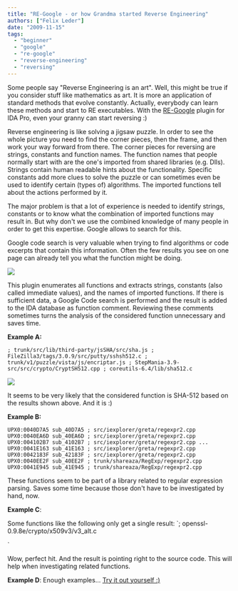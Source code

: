 ```yaml
---
title: "RE-Google - or how Grandma started Reverse Engineering"
authors: ["Felix Leder"]
date: "2009-11-15"
tags: 
  - "beginner"
  - "google"
  - "re-google"
  - "reverse-engineering"
  - "reversing"
---
```


Some people say "Reverse Engineering is an art". Well, this might be true if you consider stuff like mathematics as art. It is more an application of standard methods that evolve constantly. Actually, everybody can learn these methods and start to RE executables. With the [RE-Google](http://regoogle.carnivore.it) plugin for IDA Pro, even your granny can start reversing :)

Reverse engineering is like solving a jigsaw puzzle. In order to see the whole picture you need to find the corner pieces, then the frame, and then work your way forward from there. The corner pieces for reversing are strings, constants and function names. The function names that people normally start with are the one's imported from shared libraries (e.g. Dlls). Strings contain human readable hints about the functionality. Specific constants add more clues to solve the puzzle or can sometimes even be used to identify certain (types of) algorithms. The imported functions tell about the actions performed by it.

The major problem is that a lot of experience is needed to identify strings, constants or to know what the combination of imported functions may result in. But why don't we use the combined knowledge of many people in order to get this expertise. Google allows to search for this.

Google code search is very valuable when trying to find algorithms or code excerpts that contain this information. Often the few results you see on one page can already tell you what the function might be doing.

![](images/drupal_image_494.png)

This plugin enumerates all functions and extracts strings, constants (also called immediate values), and the names of imported functions. If there is sufficient data, a Google Code search is performed and the result is added to the IDA database as function comment. Reviewing these comments sometimes turns the analysis of the considered function unnecessary and saves time.

**Example A:**

`; trunk/src/lib/third-party/jsSHA/src/sha.js ; FileZilla3/tags/3.0.9/src/putty/sshsh512.c ; trunk/v1/puzzle/vista/js/encriptar.js ; StepMania-3.9-src/src/crypto/CryptSH512.cpp ; coreutils-6.4/lib/sha512.c`

![](images/drupal_image_496-1024x834.png)

It seems to be very likely that the considered function is SHA-512 based on the results shown above. And it is :)

**Example B:**

`UPX0:0040D7A5 sub_40D7A5 ; src/iexplorer/greta/regexpr2.cpp UPX0:0040EA6D sub_40EA6D ; src/iexplorer/greta/regexpr2.cpp UPX0:004102B7 sub_4102B7 ; src/iexplorer/greta/regexpr2.cpp ... UPX0:0041E163 sub_41E163 ; src/iexplorer/greta/regexpr2.cpp UPX0:0042183F sub_42183F ; src/iexplorer/greta/regexpr2.cpp UPX0:0040EE2F sub_40EE2F ; trunk/shareaza/RegExp/regexpr2.cpp UPX0:0041E945 sub_41E945 ; trunk/shareaza/RegExp/regexpr2.cpp`

These functions seem to be part of a library related to regular expression parsing. Saves some time because those don't have to be investigated by hand, now.

**Example C**:

Some functions like the following only get a single result: `; openssl-0.9.8e/crypto/x509v3/v3_alt.c

`

Wow, perfect hit. And the result is pointing right to the source code. This will help when investigating related functions.

**Example D**: Enough examples... [Try it out yourself :)](http://regoogle.carnivore.it)
